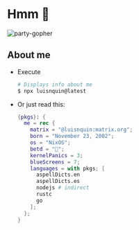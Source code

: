 # Hmm 🎋

![party-gopher](https://media.giphy.com/media/Gh1Jm4GbZU2tH7PHn4/giphy.gif)

## About me

-   Execute

    ```bash
    # Displays info about me
    $ npx luisnquin@latest
    ```

-   Or just read this:

    ```nix
    {pkgs}: {
      me = rec {
        matrix = "@luisnquin:matrix.org";
        born = "November 23, 2002";
        os = "NixOS";
        betd = "🌂";
        kernelPanics = 3;
        blueScreens = 7;
        languages = with pkgs; [
          aspellDicts.en
          aspellDicts.es
          nodejs # indirect
          rustc
          go
        ];
      };
    }
    ```
